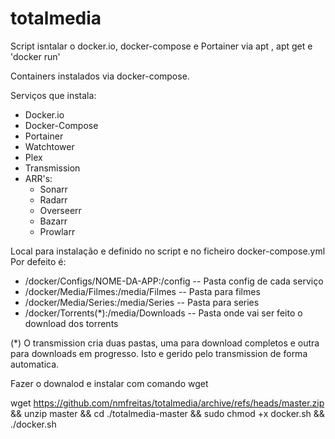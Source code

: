 # totalmedia
Script isntalar o docker.io, docker-compose e Portainer via apt , apt get e 'docker run'

Containers instalados via docker-compose.

Serviços que instala:
  - Docker.io
  - Docker-Compose
  - Portainer
  - Watchtower
  - Plex
  - Transmission
  - ARR's:
    - Sonarr
    - Radarr
    - Overseerr
    - Bazarr
    - Prowlarr

Local para instalação e definido no script e no ficheiro docker-compose.yml
Por defeito é:
  - /docker/Configs/NOME-DA-APP:/config -- Pasta config de cada serviço
  - /docker/Media/Filmes:/media/Filmes -- Pasta para filmes
  - /docker/Media/Series:/media/Series -- Pasta para series
  - /docker/Torrents(*):/media/Downloads -- Pasta onde vai ser feito o download dos torrents

(*) O transmission cria duas pastas, uma para download completos e outra para downloads em progresso. Isto e gerido pelo transmission de forma automatica. 


Fazer o downalod e instalar com comando wget 

wget https://github.com/nmfreitas/totalmedia/archive/refs/heads/master.zip && unzip master && cd ./totalmedia-master && sudo chmod +x docker.sh && ./docker.sh